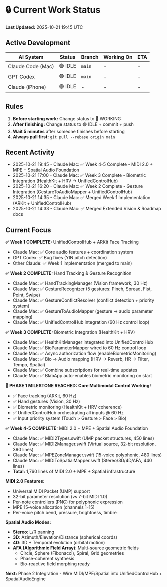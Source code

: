 # 🔒 Current Work Status

**Last Updated:** 2025-10-21 19:45 UTC

## Active Development

| AI System | Status | Branch | Working On | ETA |
|-----------|--------|--------|------------|-----|
| Claude Code (Mac) | 🟢 IDLE | `main` | - | - |
| GPT Codex | 🟢 IDLE | `main` | - | - |
| Claude (iPhone) | 🟢 IDLE | - | - | - |

## Rules

1. **Before starting work:** Change status to 🔴 WORKING
2. **After finishing:** Change status to 🟢 IDLE + commit + push
3. **Wait 5 minutes** after someone finishes before starting
4. **Always pull first:** `git pull --rebase origin main`

## Recent Activity

- 2025-10-21 19:45 - Claude Mac: ✅ Week 4-5 Complete - MIDI 2.0 + MPE + Spatial Audio Foundation
- 2025-10-21 17:00 - Claude Mac: ✅ Week 3 Complete - Biometric Integration (HealthKit + HRV → UnifiedControlHub)
- 2025-10-21 16:20 - Claude Mac: ✅ Week 2 Complete - Gesture Integration (GestureToAudioMapper + UnifiedControlHub)
- 2025-10-21 14:35 - Claude Mac: ✅ Merged Week 1 Implementation (ARKit + UnifiedControlHub)
- 2025-10-21 14:33 - Claude Mac: ✅ Merged Extended Vision & Roadmap docs

## Current Focus

**✅ Week 1 COMPLETE:** UnifiedControlHub + ARKit Face Tracking
- Claude Mac: ✅ Core audio features + coordination system
- GPT Codex: ✅ Bug fixes (YIN pitch detection)
- Other Claude: ✅ Week 1 implementation (merged to main)

**✅ Week 2 COMPLETE:** Hand Tracking & Gesture Recognition
- Claude Mac: ✅ HandTrackingManager (Vision framework, 30 Hz)
- Claude Mac: ✅ GestureRecognizer (5 gestures: Pinch, Spread, Fist, Point, Swipe)
- Claude Mac: ✅ GestureConflictResolver (conflict detection + priority system)
- Claude Mac: ✅ GestureToAudioMapper (gesture → audio parameter mapping)
- Claude Mac: ✅ UnifiedControlHub integration (60 Hz control loop)

**✅ Week 3 COMPLETE:** Biometric Integration (HealthKit + HRV)
- Claude Mac: ✅ HealthKitManager integrated into UnifiedControlHub
- Claude Mac: ✅ BioParameterMapper wired to 60 Hz control loop
- Claude Mac: ✅ Async authorization flow (enableBiometricMonitoring)
- Claude Mac: ✅ Bio → Audio mapping (HRV → Reverb, HR → Filter, Tempo, Spatial)
- Claude Mac: ✅ Combine subscriptions for real-time updates
- Claude Mac: ✅ BlabApp auto-enables biometric monitoring on start

**🎉 PHASE 1 MILESTONE REACHED:**
**Core Multimodal Control Working!**
- ✅ Face tracking (ARKit, 60 Hz)
- ✅ Hand gestures (Vision, 30 Hz)
- ✅ Biometric monitoring (HealthKit + HRV coherence)
- ✅ UnifiedControlHub orchestrating all inputs @ 60 Hz
- ✅ Input priority system (Touch > Gesture > Face > Bio)

**✅ Week 4-5 COMPLETE:** MIDI 2.0 + MPE + Spatial Audio Foundation
- Claude Mac: ✅ MIDI2Types.swift (UMP packet structures, 450 lines)
- Claude Mac: ✅ MIDI2Manager.swift (Virtual source, 32-bit resolution, 390 lines)
- Claude Mac: ✅ MPEZoneManager.swift (15-voice polyphonic, 480 lines)
- Claude Mac: ✅ MIDIToSpatialMapper.swift (Stereo/3D/4D/AFA, 440 lines)
- **Total:** 1,760 lines of MIDI 2.0 + MPE + Spatial infrastructure

**MIDI 2.0 Features:**
- Universal MIDI Packet (UMP) support
- 32-bit parameter resolution (vs 7-bit MIDI 1.0)
- Per-note controllers (PNC) for polyphonic expression
- MPE 15-voice allocation (channels 1-15)
- Per-voice pitch bend, pressure, brightness, timbre

**Spatial Audio Modes:**
- **Stereo**: L/R panning
- **3D**: Azimuth/Elevation/Distance (spherical coords)
- **4D**: 3D + Temporal evolution (orbital motion)
- **AFA (Algorithmic Field Array)**: Multi-source geometric fields
  * Circle, Sphere (Fibonacci), Spiral, Grid geometries
  * Phase-coherent synthesis
  * Bio-reactive field morphing ready

**Next:** Phase 2 Integration - Wire MIDI/MPE/Spatial into UnifiedControlHub + SpatialAudioEngine
